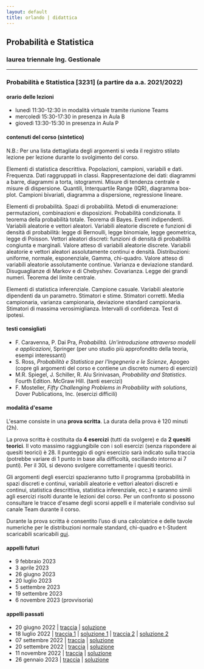 ```yaml
---
layout: default
title: orlando | didattica
---
```


## Probabilità e Statistica 
### laurea triennale Ing. Gestionale


--- 

### Probabilità e Statistica [3231] (a partire da a.a. 2021/2022) 

#### orario delle lezioni

- lunedì 11:30-12:30 in modalità virtuale tramite riunione Teams
- mercoledì 15:30-17:30 in presenza in Aula B
- giovedì 13:30-15:30 in presenza in Aula P

#### contenuti del corso (sintetico)

N.B.: Per una lista dettagliata degli argomenti si veda il registro stilato lezione per lezione durante lo svolgimento del corso.

Elementi di statistica descrittiva. Popolazioni, campioni, variabili e dati. Frequenza. Dati raggruppati in classi. Rappresentazione dei dati: diagrammi a barre, diagrammi a torta, istogrammi. Misure di tendenza centrale e misure di dispersione. Quantili, Interquartile Range (IQR), diagramma box-plot. Campioni bivariati, diagramma a dispersione, regressione lineare.
 
Elementi di probabilità. Spazi di probabilità. Metodi di enumerazione: permutazioni, combinazioni e disposizioni. Probabilità condizionata. Il teorema della probabilità totale. Teorema di Bayes. Eventi indipendenti. Variabili aleatorie e vettori aleatori. Variabili aleatorie discrete e funzioni di densità di probabilità: legge di Bernoulli, legge binomiale, legge geometrica, legge di Poisson. Vettori aleatori discreti: funzioni di densità di probabilità congiunta e marginali. Valore atteso di variabili aleatorie discrete. Variabili aleatorie e vettori aleatori assolutamente continui e densità. Distribuzioni: uniforme, normale, esponenziale, Gamma, chi-quadro. Valore atteso di variabili aleatorie assolutamente continue. Varianza e deviazione standard. Disuguaglianze di Markov e di Chebyshev. Covarianza. Legge dei grandi numeri. Teorema del limite centrale.

Elementi di statistica inferenziale. Campione casuale. Variabili aleatorie dipendenti da un parametro. Stimatori e stime. Stimatori corretti. Media campionaria, varianza campionaria, deviazione standard campionaria. Stimatori di massima verosimiglianza. Intervalli di confidenza. Test di ipotesi.

#### testi consigliati
- F. Caravenna, P. Dai Pra, *Probabilità. Un'introduzione attraverso modelli e applicazioni*, Springer (per uno studio più approfondito della teoria, esempi interessanti)
- S. Ross, *Probabilità e Statistica per l'Ingegneria e le Scienze*, Apogeo (copre gli argomenti del corso e contiene un discreto numero di esercizi)
- M.R. Spiegel, J. Schiller, R. Alu Srinivasan, *Probability and Statistics*. Fourth Edition. McGraw Hill. (tanti esercizi)
- F. Mosteller, *Fifty Challenging Problems in Probability with solutions*, Dover Publications, Inc. (esercizi difficili)

#### modalità d'esame

L'esame consiste in una **prova scritta**. La durata della prova è 120 minuti (2h).

La prova scritta è costituita da **4 esercizi** (tutti da svolgere) e da **2 quesiti teorici**. Il voto massimo raggiungibile con i soli esercizi (senza rispondere ai quesiti teorici) è 28. Il punteggio di ogni esercizio sarà indicato sulla traccia (potrebbe variare di 1 punto in base alla difficoltà, oscillando intorno ai 7 punti). Per il 30L si devono svolgere correttamente i quesiti teorici.

Gli argomenti degli esercizi spazieranno tutto il programma (probabilità in spazi discreti e continui, variabili aleatorie e vettori aleatori discreti e continui, statistica descrittiva, statistica inferenziale, ecc.) e saranno simili agli esercizi risolti durante le lezioni del corso. Per un confronto si possono consultare le tracce d'esame degli scorsi appelli e il materiale condiviso sul canale Team durante il corso.

Durante la prova scritta è consentito l’uso di una calcolatrice e delle tavole numeriche per le distribuzioni normale standard, chi-quadro e t-Student scaricabili scaricabili [qui](materiale/tabelleVA.pdf).


#### appelli futuri

- 9 febbraio 2023
- 3 aprile 2023
- 26 giugno 2023
- 20 luglio 2023
- 5 settembre 2023
- 19 settembre 2023
- 6 novembre 2023 (provvisoria)

#### appelli passati

- 20 giugno 2022 \| [traccia](tracce/220620_Traccia_ProbStat_IngGest_aa2122.pdf) \| [soluzione](tracce/220620_Soluzione_ProbStat_IngGest_aa2122.pdf)
- 18 luglio 2022 \| [traccia 1](tracce/220718_Traccia_ProbStat_IngGest_aa2122-turno_1.pdf) \| [soluzione 1](tracce/220718_Soluzione_ProbStat_IngGest_aa2122-turno_1.pdf) \| [traccia 2](tracce/220718_Traccia_ProbStat_IngGest_aa2122-turno_2.pdf) \| [soluzione 2](tracce/220718_Soluzione_ProbStat_IngGest_aa2122-turno_2.pdf)
- 07 settembre 2022 \| [traccia](tracce/220907_Traccia_ProbStat_IngGest_aa2122.pdf) \| [soluzione](tracce/220907_Soluzione_ProbStat_IngGest_aa2122.pdf)
- 20 settembre 2022 \| [traccia](tracce/220920_Traccia_ProbStat_IngGest_aa2122.pdf) \| [soluzione](tracce/220920_Soluzione_ProbStat_IngGest_aa2122.pdf)
- 11 novembre 2022 \| [traccia](tracce/221111_Traccia_ProbStat_IngGest_aa2122.pdf) \| [soluzione](tracce/221111_Soluzione_ProbStat_IngGest_aa2122.pdf)
- 26 gennaio 2023 \| [traccia](tracce/230126_Traccia_ProbStat_IngGest_aa2122.pdf) \| [soluzione](tracce/230126_Soluzione_ProbStat_IngGest_aa2122.pdf)

<!-- #### appelli passati (Calcolo e Probabilità e Statistica [2959])

- 13 settembre 2021 (solo "Calcolo e Probabilità e Statistica" [2959]) \| [traccia](tracce/210913_Traccia_CalcProbStat_IngGest_aa2021.pdf) \| [soluzione](tracce/210913_Soluzione_CalcProbStat_IngGest_aa2021.pdf)
- 27 settembre 2021 (solo "Calcolo e Probabilità e Statistica" [2959]) \| [traccia](tracce/210927_Traccia_CalcProbStat_IngGest_aa2021.pdf) \| [soluzione](tracce/210927_Soluzione_CalcProbStat_IngGest_aa2021.pdf)
- 19 novembre 2021 (solo "Calcolo e Probabilità e Statistica" [2959])  \| [traccia](tracce/211119_Traccia_CalcProbStat_IngGest_aa2021.pdf) \| [soluzione](tracce/211119_Soluzione_CalcProbStat_IngGest_aa2021.pdf)
- 25 gennaio 2022 (solo "Calcolo e Probabilità e Statistica" [2959]) \| [traccia](tracce/220125_Traccia_CalcProbStat_IngGest_aa2021.pdf) \| [soluzione](tracce/220125_Soluzione_CalcProbStat_IngGest_aa2021.pdf)
- 21 febbraio 2022 (solo "Calcolo e Probabilità e Statistica" [2959]) [traccia](tracce/220221_Traccia_CalcProbStat_IngGest_aa2021.pdf) \| [soluzione](tracce/220221_Soluzione_CalcProbStat_IngGest_aa2021.pdf)
- 22 aprile 2022 (solo "Calcolo e Probabilità e Statistica" [2959]) [traccia](tracce/220422_Traccia_CalcProbStat_IngGest_aa2021.pdf) \| [soluzione](tracce/220422_Soluzione_CalcProbStat_IngGest_aa2021.pdf) -->

